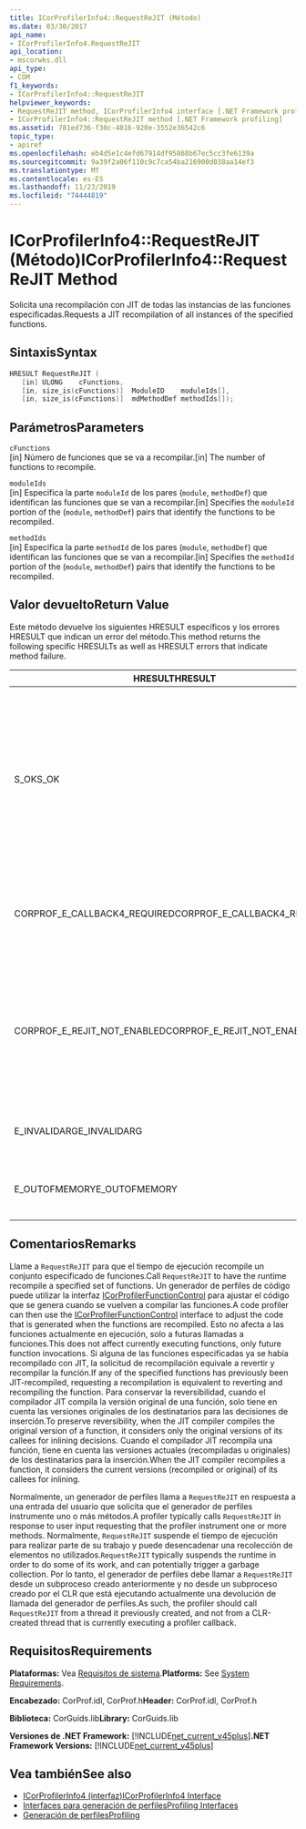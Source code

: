 ```yaml
---
title: ICorProfilerInfo4::RequestReJIT (Método)
ms.date: 03/30/2017
api_name:
- ICorProfilerInfo4.RequestReJIT
api_location:
- mscorwks.dll
api_type:
- COM
f1_keywords:
- ICorProfilerInfo4::RequestReJIT
helpviewer_keywords:
- RequestReJIT method, ICorProfilerInfo4 interface [.NET Framework profiling]
- ICorProfilerInfo4::RequestReJIT method [.NET Framework profiling]
ms.assetid: 781ed736-f30c-4816-920e-3552e36542c6
topic_type:
- apiref
ms.openlocfilehash: eb4d5e1c4efd67914df95868b67ec5cc3fe6139a
ms.sourcegitcommit: 9a39f2a06f110c9c7ca54ba216900d038aa14ef3
ms.translationtype: MT
ms.contentlocale: es-ES
ms.lasthandoff: 11/23/2019
ms.locfileid: "74444819"
---
```

# <a name="icorprofilerinfo4requestrejit-method"></a><span data-ttu-id="e2dca-102">ICorProfilerInfo4::RequestReJIT (Método)</span><span class="sxs-lookup"><span data-stu-id="e2dca-102">ICorProfilerInfo4::RequestReJIT Method</span></span>
<span data-ttu-id="e2dca-103">Solicita una recompilación con JIT de todas las instancias de las funciones especificadas.</span><span class="sxs-lookup"><span data-stu-id="e2dca-103">Requests a JIT recompilation of all instances of the specified functions.</span></span>  
  
## <a name="syntax"></a><span data-ttu-id="e2dca-104">Sintaxis</span><span class="sxs-lookup"><span data-stu-id="e2dca-104">Syntax</span></span>  
  
```cpp  
HRESULT RequestReJIT (  
   [in] ULONG    cFunctions,  
   [in, size_is(cFunctions)]  ModuleID    moduleIds[],  
   [in, size_is(cFunctions)]  mdMethodDef methodIds[]);  
```  
  
## <a name="parameters"></a><span data-ttu-id="e2dca-105">Parámetros</span><span class="sxs-lookup"><span data-stu-id="e2dca-105">Parameters</span></span>  
 `cFunctions`  
 <span data-ttu-id="e2dca-106">[in] Número de funciones que se va a recompilar.</span><span class="sxs-lookup"><span data-stu-id="e2dca-106">[in] The number of functions to recompile.</span></span>  
  
 `moduleIds`  
 <span data-ttu-id="e2dca-107">[in] Especifica la parte `moduleId` de los pares (`module`, `methodDef`) que identifican las funciones que se van a recompilar.</span><span class="sxs-lookup"><span data-stu-id="e2dca-107">[in] Specifies the `moduleId` portion of the (`module`, `methodDef`) pairs that identify the functions to be recompiled.</span></span>  
  
 `methodIds`  
 <span data-ttu-id="e2dca-108">[in] Especifica la parte `methodId` de los pares (`module`, `methodDef`) que identifican las funciones que se van a recompilar.</span><span class="sxs-lookup"><span data-stu-id="e2dca-108">[in] Specifies the `methodId` portion of the (`module`, `methodDef`) pairs that identify the functions to be recompiled.</span></span>  
  
## <a name="return-value"></a><span data-ttu-id="e2dca-109">Valor devuelto</span><span class="sxs-lookup"><span data-stu-id="e2dca-109">Return Value</span></span>  
 <span data-ttu-id="e2dca-110">Este método devuelve los siguientes HRESULT específicos y los errores HRESULT que indican un error del método.</span><span class="sxs-lookup"><span data-stu-id="e2dca-110">This method returns the following specific HRESULTs as well as HRESULT errors that indicate method failure.</span></span>  
  
|<span data-ttu-id="e2dca-111">HRESULT</span><span class="sxs-lookup"><span data-stu-id="e2dca-111">HRESULT</span></span>|<span data-ttu-id="e2dca-112">Descripción</span><span class="sxs-lookup"><span data-stu-id="e2dca-112">Description</span></span>|  
|-------------|-----------------|  
|<span data-ttu-id="e2dca-113">S_OK</span><span class="sxs-lookup"><span data-stu-id="e2dca-113">S_OK</span></span>|<span data-ttu-id="e2dca-114">Se intentó marcar todos los métodos para la recompilación con JIT.</span><span class="sxs-lookup"><span data-stu-id="e2dca-114">An attempt was made to mark all the methods for JIT recompilation.</span></span> <span data-ttu-id="e2dca-115">El generador de perfiles debe implementar el método [ICorProfilerCallback4:: rejiterror (](../../../../docs/framework/unmanaged-api/profiling/icorprofilercallback4-rejiterror-method.md) para determinar qué métodos se marcaron correctamente para la recompilación JIT.</span><span class="sxs-lookup"><span data-stu-id="e2dca-115">The profiler must implement the [ICorProfilerCallback4::ReJITError](../../../../docs/framework/unmanaged-api/profiling/icorprofilercallback4-rejiterror-method.md) method to determine which methods were successfully marked for JIT recompilation.</span></span>|  
|<span data-ttu-id="e2dca-116">CORPROF_E_CALLBACK4_REQUIRED</span><span class="sxs-lookup"><span data-stu-id="e2dca-116">CORPROF_E_CALLBACK4_REQUIRED</span></span>|<span data-ttu-id="e2dca-117">El generador de perfiles debe implementar la interfaz [ICorProfilerCallback4](../../../../docs/framework/unmanaged-api/profiling/icorprofilercallback4-interface.md) para que se admita esta llamada.</span><span class="sxs-lookup"><span data-stu-id="e2dca-117">The profiler must implement the [ICorProfilerCallback4](../../../../docs/framework/unmanaged-api/profiling/icorprofilercallback4-interface.md) interface for this call to be supported.</span></span>|  
|<span data-ttu-id="e2dca-118">CORPROF_E_REJIT_NOT_ENABLED</span><span class="sxs-lookup"><span data-stu-id="e2dca-118">CORPROF_E_REJIT_NOT_ENABLED</span></span>|<span data-ttu-id="e2dca-119">No se habilitó la recompilación con JIT.</span><span class="sxs-lookup"><span data-stu-id="e2dca-119">JIT recompilation has not been enabled.</span></span> <span data-ttu-id="e2dca-120">Debe habilitar la recompilación JIT durante la inicialización mediante el método [ICorProfilerInfo:: SetEventMask](../../../../docs/framework/unmanaged-api/profiling/icorprofilerinfo-seteventmask-method.md) para establecer la marca de `COR_PRF_ENABLE_REJIT`.</span><span class="sxs-lookup"><span data-stu-id="e2dca-120">You must enable JIT recompilation during initialization by using the [ICorProfilerInfo::SetEventMask](../../../../docs/framework/unmanaged-api/profiling/icorprofilerinfo-seteventmask-method.md) method to set the `COR_PRF_ENABLE_REJIT` flag.</span></span>|  
|<span data-ttu-id="e2dca-121">E_INVALIDARG</span><span class="sxs-lookup"><span data-stu-id="e2dca-121">E_INVALIDARG</span></span>|<span data-ttu-id="e2dca-122">`cFunctions` es 0 o `moduleIds` o `methodIds` está `NULL`.</span><span class="sxs-lookup"><span data-stu-id="e2dca-122">`cFunctions` is 0, or `moduleIds` or `methodIds` is `NULL`.</span></span>|  
|||  
|<span data-ttu-id="e2dca-123">E_OUTOFMEMORY</span><span class="sxs-lookup"><span data-stu-id="e2dca-123">E_OUTOFMEMORY</span></span>|<span data-ttu-id="e2dca-124">El CLR no pudo completar la solicitud porque se quedó sin memoria.</span><span class="sxs-lookup"><span data-stu-id="e2dca-124">The CLR was unable to complete the request because it ran out of memory.</span></span>|  
  
## <a name="remarks"></a><span data-ttu-id="e2dca-125">Comentarios</span><span class="sxs-lookup"><span data-stu-id="e2dca-125">Remarks</span></span>  
 <span data-ttu-id="e2dca-126">Llame a `RequestReJIT` para que el tiempo de ejecución recompile un conjunto especificado de funciones.</span><span class="sxs-lookup"><span data-stu-id="e2dca-126">Call `RequestReJIT` to have the runtime recompile a specified set of functions.</span></span> <span data-ttu-id="e2dca-127">Un generador de perfiles de código puede utilizar la interfaz [ICorProfilerFunctionControl](../../../../docs/framework/unmanaged-api/profiling/icorprofilerfunctioncontrol-interface.md) para ajustar el código que se genera cuando se vuelven a compilar las funciones.</span><span class="sxs-lookup"><span data-stu-id="e2dca-127">A code profiler can then use the [ICorProfilerFunctionControl](../../../../docs/framework/unmanaged-api/profiling/icorprofilerfunctioncontrol-interface.md) interface to adjust the code that is generated when the functions are recompiled.</span></span> <span data-ttu-id="e2dca-128">Esto no afecta a las funciones actualmente en ejecución, solo a futuras llamadas a funciones.</span><span class="sxs-lookup"><span data-stu-id="e2dca-128">This does not affect currently executing functions, only future function invocations.</span></span> <span data-ttu-id="e2dca-129">Si alguna de las funciones especificadas ya se había recompilado con JIT, la solicitud de recompilación equivale a revertir y recompilar la función.</span><span class="sxs-lookup"><span data-stu-id="e2dca-129">If any of the specified functions has previously been JIT-recompiled, requesting a recompilation is equivalent to reverting and recompiling the function.</span></span> <span data-ttu-id="e2dca-130">Para conservar la reversibilidad, cuando el compilador JIT compila la versión original de una función, solo tiene en cuenta las versiones originales de los destinatarios para las decisiones de inserción.</span><span class="sxs-lookup"><span data-stu-id="e2dca-130">To preserve reversibility, when the JIT compiler compiles the original version of a function, it considers only the original versions of its callees for inlining decisions.</span></span> <span data-ttu-id="e2dca-131">Cuando el compilador JIT recompila una función, tiene en cuenta las versiones actuales (recompiladas u originales) de los destinatarios para la inserción.</span><span class="sxs-lookup"><span data-stu-id="e2dca-131">When the JIT compiler recompiles a function, it considers the current versions (recompiled or original) of its callees for inlining.</span></span>  
  
 <span data-ttu-id="e2dca-132">Normalmente, un generador de perfiles llama a `RequestReJIT` en respuesta a una entrada del usuario que solicita que el generador de perfiles instrumente uno o más métodos.</span><span class="sxs-lookup"><span data-stu-id="e2dca-132">A profiler typically calls `RequestReJIT` in response to user input requesting that the profiler instrument one or more methods.</span></span> <span data-ttu-id="e2dca-133">Normalmente, `RequestReJIT` suspende el tiempo de ejecución para realizar parte de su trabajo y puede desencadenar una recolección de elementos no utilizados.</span><span class="sxs-lookup"><span data-stu-id="e2dca-133">`RequestReJIT` typically suspends the runtime in order to do some of its work, and can potentially trigger a garbage collection.</span></span> <span data-ttu-id="e2dca-134">Por lo tanto, el generador de perfiles debe llamar a `RequestReJIT` desde un subproceso creado anteriormente y no desde un subproceso creado por el CLR que está ejecutando actualmente una devolución de llamada del generador de perfiles.</span><span class="sxs-lookup"><span data-stu-id="e2dca-134">As such, the profiler should call `RequestReJIT` from a thread it previously created, and not from a CLR-created thread that is currently executing a profiler callback.</span></span>  
  
## <a name="requirements"></a><span data-ttu-id="e2dca-135">Requisitos</span><span class="sxs-lookup"><span data-stu-id="e2dca-135">Requirements</span></span>  
 <span data-ttu-id="e2dca-136">**Plataformas:** Vea [Requisitos de sistema](../../../../docs/framework/get-started/system-requirements.md).</span><span class="sxs-lookup"><span data-stu-id="e2dca-136">**Platforms:** See [System Requirements](../../../../docs/framework/get-started/system-requirements.md).</span></span>  
  
 <span data-ttu-id="e2dca-137">**Encabezado:** CorProf.idl, CorProf.h</span><span class="sxs-lookup"><span data-stu-id="e2dca-137">**Header:** CorProf.idl, CorProf.h</span></span>  
  
 <span data-ttu-id="e2dca-138">**Biblioteca:** CorGuids.lib</span><span class="sxs-lookup"><span data-stu-id="e2dca-138">**Library:** CorGuids.lib</span></span>  
  
 <span data-ttu-id="e2dca-139">**Versiones de .NET Framework:** [!INCLUDE[net_current_v45plus](../../../../includes/net-current-v45plus-md.md)]</span><span class="sxs-lookup"><span data-stu-id="e2dca-139">**.NET Framework Versions:** [!INCLUDE[net_current_v45plus](../../../../includes/net-current-v45plus-md.md)]</span></span>  
  
## <a name="see-also"></a><span data-ttu-id="e2dca-140">Vea también</span><span class="sxs-lookup"><span data-stu-id="e2dca-140">See also</span></span>

- [<span data-ttu-id="e2dca-141">ICorProfilerInfo4 (interfaz)</span><span class="sxs-lookup"><span data-stu-id="e2dca-141">ICorProfilerInfo4 Interface</span></span>](../../../../docs/framework/unmanaged-api/profiling/icorprofilerinfo4-interface.md)
- [<span data-ttu-id="e2dca-142">Interfaces para generación de perfiles</span><span class="sxs-lookup"><span data-stu-id="e2dca-142">Profiling Interfaces</span></span>](../../../../docs/framework/unmanaged-api/profiling/profiling-interfaces.md)
- [<span data-ttu-id="e2dca-143">Generación de perfiles</span><span class="sxs-lookup"><span data-stu-id="e2dca-143">Profiling</span></span>](../../../../docs/framework/unmanaged-api/profiling/index.md)
